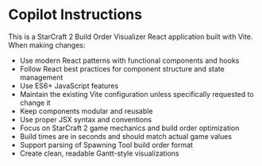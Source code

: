 # Copilot Instructions

<!-- Use this file to provide workspace-specific custom instructions to Copilot. For more details, visit https://code.visualstudio.com/docs/copilot/copilot-customization#_use-a-githubcopilotinstructionsmd-file -->

This is a StarCraft 2 Build Order Visualizer React application built with Vite. When making changes:

- Use modern React patterns with functional components and hooks
- Follow React best practices for component structure and state management
- Use ES6+ JavaScript features
- Maintain the existing Vite configuration unless specifically requested to change it
- Keep components modular and reusable
- Use proper JSX syntax and conventions
- Focus on StarCraft 2 game mechanics and build order optimization
- Build times are in seconds and should match actual game values
- Support parsing of Spawning Tool build order format
- Create clean, readable Gantt-style visualizations
